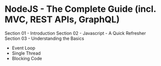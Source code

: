 # NodeJS - The Complete Guide (incl. MVC, REST APIs, GraphQL)

Section 01 - Introduction
Section 02 - Javascript - A Quick Refresher
Section 03 - Understanding the Basics
 - Event Loop
 - Single Thread
 - Blocking Code